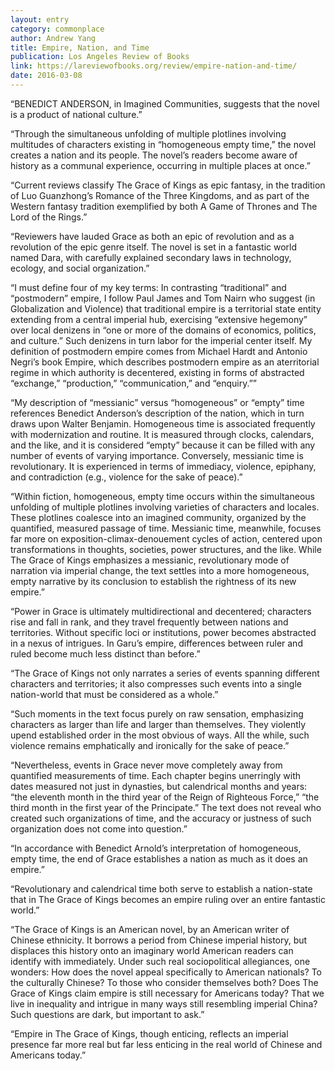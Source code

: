 ```yaml
---
layout: entry
category: commonplace
author: Andrew Yang
title: Empire, Nation, and Time
publication: Los Angeles Review of Books
link: https://lareviewofbooks.org/review/empire-nation-and-time/
date: 2016-03-08
---
```


“BENEDICT ANDERSON, in Imagined Communities, suggests that the novel is a product of national culture.”

“Through the simultaneous unfolding of multiple plotlines involving multitudes of characters existing in “homogeneous empty time,” the novel creates a nation and its people. The novel’s readers become aware of history as a communal experience, occurring in multiple places at once.”

“Current reviews classify The Grace of Kings as epic fantasy, in the tradition of Luo Guanzhong’s Romance of the Three Kingdoms, and as part of the Western fantasy tradition exemplified by both A Game of Thrones and The Lord of the Rings.”

“Reviewers have lauded Grace as both an epic of revolution and as a revolution of the epic genre itself. The novel is set in a fantastic world named Dara, with carefully explained secondary laws in technology, ecology, and social organization.”

“I must define four of my key terms: In contrasting “traditional” and “postmodern” empire, I follow Paul James and Tom Nairn who suggest (in Globalization and Violence) that traditional empire is a territorial state entity extending from a central imperial hub, exercising “extensive hegemony” over local denizens in “one or more of the domains of economics, politics, and culture.” Such denizens in turn labor for the imperial center itself. My definition of postmodern empire comes from Michael Hardt and Antonio Negri’s book Empire, which describes postmodern empire as an aterritorial regime in which authority is decentered, existing in forms of abstracted “exchange,” “production,” “communication,” and “enquiry.””

“My description of “messianic” versus “homogeneous” or “empty” time references Benedict Anderson’s description of the nation, which in turn draws upon Walter Benjamin. Homogeneous time is associated frequently with modernization and routine. It is measured through clocks, calendars, and the like, and it is considered “empty” because it can be filled with any number of events of varying importance. Conversely, messianic time is revolutionary. It is experienced in terms of immediacy, violence, epiphany, and contradiction (e.g., violence for the sake of peace).”

“Within fiction, homogeneous, empty time occurs within the simultaneous unfolding of multiple plotlines involving varieties of characters and locales. These plotlines coalesce into an imagined community, organized by the quantified, measured passage of time. Messianic time, meanwhile, focuses far more on exposition-climax-denouement cycles of action, centered upon transformations in thoughts, societies, power structures, and the like. While The Grace of Kings emphasizes a messianic, revolutionary mode of narration via imperial change, the text settles into a more homogeneous, empty narrative by its conclusion to establish the rightness of its new empire.”

“Power in Grace is ultimately multidirectional and decentered; characters rise and fall in rank, and they travel frequently between nations and territories. Without specific loci or institutions, power becomes abstracted in a nexus of intrigues. In Garu’s empire, differences between ruler and ruled become much less distinct than before.”

“The Grace of Kings not only narrates a series of events spanning different characters and territories; it also compresses such events into a single nation-world that must be considered as a whole.”

“Such moments in the text focus purely on raw sensation, emphasizing characters as larger than life and larger than themselves. They violently upend established order in the most obvious of ways. All the while, such violence remains emphatically and ironically for the sake of peace.”

“Nevertheless, events in Grace never move completely away from quantified measurements of time. Each chapter begins unerringly with dates measured not just in dynasties, but calendrical months and years: “the eleventh month in the third year of the Reign of Righteous Force,” “the third month in the first year of the Principate.” The text does not reveal who created such organizations of time, and the accuracy or justness of such organization does not come into question.”

“In accordance with Benedict Arnold’s interpretation of homogeneous, empty time, the end of Grace establishes a nation as much as it does an empire.”

“Revolutionary and calendrical time both serve to establish a nation-state that in The Grace of Kings becomes an empire ruling over an entire fantastic world.”

“The Grace of Kings is an American novel, by an American writer of Chinese ethnicity. It borrows a period from Chinese imperial history, but displaces this history onto an imaginary world American readers can identify with immediately. Under such real sociopolitical allegiances, one wonders: How does the novel appeal specifically to American nationals? To the culturally Chinese? To those who consider themselves both? Does The Grace of Kings claim empire is still necessary for Americans today? That we live in inequality and intrigue in many ways still resembling imperial China? Such questions are dark, but important to ask.”

“Empire in The Grace of Kings, though enticing, reflects an imperial presence far more real but far less enticing in the real world of Chinese and Americans today.”
